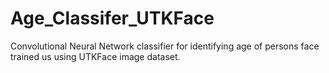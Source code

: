 # Age_Classifer_UTKFace
Convolutional Neural Network classifier for identifying age of persons face trained us using  UTKFace image dataset.
